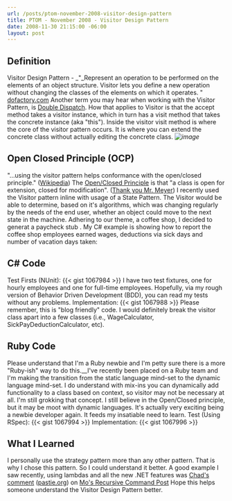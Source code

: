 ```yaml
---
url: /posts/ptom-november-2008-visitor-design-pattern
title: PTOM - November 2008 - Visitor Design Pattern
date: 2008-11-30 21:15:00 -06:00
layout: post
---
```


## Definition

Visitor Design Pattern - _"_Represent an operation to be performed on the elements of an object structure. Visitor lets you define a new operation without changing the classes of the elements on which it operates. " [dofactory.com](http://dofactory.com/Patterns/PatternVisitor.aspx) Another term you may hear when working with the Visitor Pattern, is [Double Dispatch](http://en.wikipedia.org/wiki/Double_dispatch). How that applies to Visitor is that the accept method takes a visitor instance, which in turn has a visit method that takes the concrete instance (aka "this"). Inside the visitor visit method is where the core of the visitor pattern occurs. It is where you can extend the concrete class without actually editing the concrete class. _![image](//lostechies.com/jasonmeridth/files/2011/03/image_thumb.png)_

## Open Closed Principle (OCP)

"...using the visitor pattern helps conformance with the open/closed principle." ([Wikipedia](http://en.wikipedia.org/wiki/Visitor_pattern)) The [Open/Closed Principle](/blogs/joe_ocampo/archive/2008/03/21/ptom-the-open-closed-principle.aspx) is that "a class is open for extension, closed for modification". ([Thank you Mr. Meyer](http://en.wikipedia.org/wiki/Open_Closed_Principle)) I recently used the Visitor pattern inline with usage of a State Pattern. The Visitor would be able to determine, based on it's algorithms, which was changing regularly by the needs of the end user, whether an object could move to the next state in the machine. Adhering to our theme, a coffee shop, I decided to generat a paycheck stub . My C# example is showing how to report the coffee shop employees earned wages, deductions via sick days and number of vacation days taken:

## C# Code

Test Firsts (NUnit): {{< gist 1067984 >}} I have two test fixtures, one for hourly employees and one for full-time employees. Hopefully, via my rough version of Behavior Driven Development (BDD), you can read my tests without any problems. Implementation: {{< gist 1067988 >}} Please remember, this is "blog friendly" code. I would definitely break the visitor class apart into a few classes (i.e., WageCalculator, SickPayDeductionCalculator, etc).

## Ruby Code

Please understand that I'm a Ruby newbie and I'm petty sure there is a more "Ruby-ish" way to do this.__I've recently been placed on a Ruby team and I'm making the transition from the static language mind-set to the dynamic language mind-set. I do understand with mix-ins you can dynamically add functionality to a class based on context, so visitor may not be necessary at all. I'm still grokking that concept. I still believe in the Open/Closed principle, but it may be moot with dynamic languages. It's actually very exciting being a newbie developer again. It feeds my insatiable need to learn. Test (Using RSpec): {{< gist 1067994 >}} Implementation: {{< gist 1067996 >}}

## What I Learned

I personally use the strategy pattern more than any other pattern. That is why I chose this pattern. So I could understand it better. A good example I saw recently, using lambdas and all the new .NET features was [Chad's comment](http://mokhan.ca/blog/CommentView,guid,0480cc5f-54e4-452f-b0d5-661f0a8289d7.aspx#commentstart) ([pastie.org](http://pastie.org/245770)) on [Mo's Recursive Command Post](http://mokhan.ca/blog/2008/08/01/Recursive+Command.aspx) Hope this helps someone understand the Visitor Design Pattern better.
